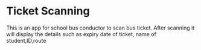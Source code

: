 # Ticket Scanning
This is an app for school bus conductor to scan bus ticket. After scanning it will display the details such as expiry date of ticket, name of student,ID,route

